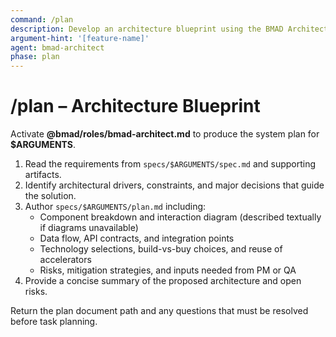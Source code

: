 ```yaml
---
command: /plan
description: Develop an architecture blueprint using the BMAD Architect.
argument-hint: '[feature-name]'
agent: bmad-architect
phase: plan
---
```


# /plan – Architecture Blueprint

Activate **@bmad/roles/bmad-architect.md** to produce the system plan for **$ARGUMENTS**.

1. Read the requirements from `specs/$ARGUMENTS/spec.md` and supporting artifacts.
2. Identify architectural drivers, constraints, and major decisions that guide the solution.
3. Author `specs/$ARGUMENTS/plan.md` including:
   - Component breakdown and interaction diagram (described textually if diagrams unavailable)
   - Data flow, API contracts, and integration points
   - Technology selections, build-vs-buy choices, and reuse of accelerators
   - Risks, mitigation strategies, and inputs needed from PM or QA
4. Provide a concise summary of the proposed architecture and open risks.

Return the plan document path and any questions that must be resolved before task planning.
